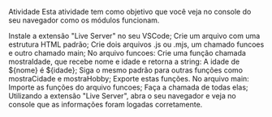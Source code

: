 Atividade
Esta atividade tem como objetivo que você veja no console do seu navegador como os módulos funcionam.

Instale a extensão "Live Server" no seu VSCode;
Crie um arquivo com uma estrutura HTML padrão;
Crie dois arquivos .js ou .mjs, um chamado funcoes e outro chamado main;
No arquivo funcoes:
Crie uma função chamada mostraIdade, que recebe nome e idade e retorna a string: A idade de ${nome} é ${idade};
Siga o mesmo padrão para outras funções como mostraCidade e mostraHobby;
Exporte estas funções.
No arquivo main:
Importe as funções do arquivo funcoes;
Faça a chamada de todas elas;
Utilizando a extensão "Live Server", abra o seu navegador e veja no console que as informações foram logadas corretamente.